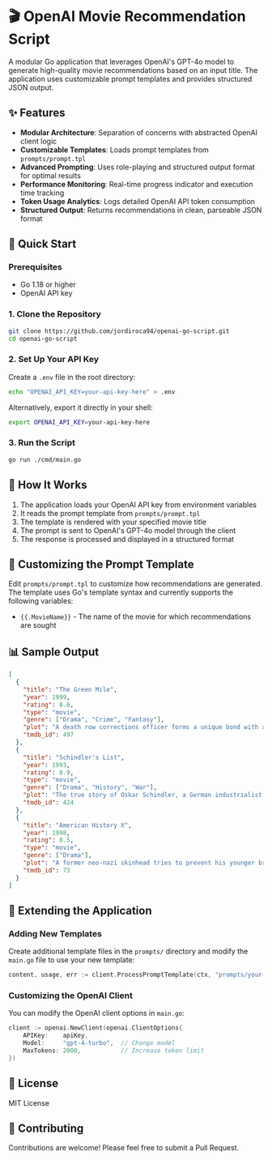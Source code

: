 # 🎬 OpenAI Movie Recommendation Script

A modular Go application that leverages OpenAI's GPT-4o model to generate high-quality movie recommendations based on an input title. The application uses customizable prompt templates and provides structured JSON output.

## ✨ Features

- **Modular Architecture**: Separation of concerns with abstracted OpenAI client logic
- **Customizable Templates**: Loads prompt templates from `prompts/prompt.tpl`
- **Advanced Prompting**: Uses role-playing and structured output format for optimal results
- **Performance Monitoring**: Real-time progress indicator and execution time tracking
- **Token Usage Analytics**: Logs detailed OpenAI API token consumption
- **Structured Output**: Returns recommendations in clean, parseable JSON format

## 🚀 Quick Start

### Prerequisites

- Go 1.18 or higher
- OpenAI API key

### 1. Clone the Repository

```bash
git clone https://github.com/jordiroca94/openai-go-script.git
cd openai-go-script
```

### 2. Set Up Your API Key

Create a `.env` file in the root directory:

```bash
echo "OPENAI_API_KEY=your-api-key-here" > .env
```

Alternatively, export it directly in your shell:

```bash
export OPENAI_API_KEY=your-api-key-here
```

### 3. Run the Script

```bash
go run ./cmd/main.go
```

## 🎯 How It Works

1. The application loads your OpenAI API key from environment variables
2. It reads the prompt template from `prompts/prompt.tpl`
3. The template is rendered with your specified movie title
4. The prompt is sent to OpenAI's GPT-4o model through the client
5. The response is processed and displayed in a structured format

## 📝 Customizing the Prompt Template

Edit `prompts/prompt.tpl` to customize how recommendations are generated. The template uses Go's template syntax and currently supports the following variables:

- `{{.MovieName}}` - The name of the movie for which recommendations are sought

## 📊 Sample Output

```json
[
  {
    "title": "The Green Mile",
    "year": 1999,
    "rating": 8.6,
    "type": "movie",
    "genre": ["Drama", "Crime", "Fantasy"],
    "plot": "A death row corrections officer forms a unique bond with a mysterious inmate who possesses a supernatural gift.",
    "tmdb_id": 497
  },
  {
    "title": "Schindler's List",
    "year": 1993,
    "rating": 8.9,
    "type": "movie",
    "genre": ["Drama", "History", "War"],
    "plot": "The true story of Oskar Schindler, a German industrialist who saves the lives of over a thousand Polish Jews during the Holocaust by employing them in his factories.",
    "tmdb_id": 424
  },
  {
    "title": "American History X",
    "year": 1998,
    "rating": 8.5,
    "type": "movie",
    "genre": ["Drama"],
    "plot": "A former neo-nazi skinhead tries to prevent his younger brother from going down the same wrong path that he did.",
    "tmdb_id": 73
  }
]
```

## 🧩 Extending the Application

### Adding New Templates

Create additional template files in the `prompts/` directory and modify the `main.go` file to use your new template:

```go
content, usage, err := client.ProcessPromptTemplate(ctx, "prompts/your-new-template.tpl", data)
```

### Customizing the OpenAI Client

You can modify the OpenAI client options in `main.go`:

```go
client := openai.NewClient(openai.ClientOptions{
    APIKey:    apiKey,
    Model:     "gpt-4-turbo",  // Change model
    MaxTokens: 2000,           // Increase token limit
})
```

## 📄 License

MIT License

## 🤝 Contributing

Contributions are welcome! Please feel free to submit a Pull Request.
